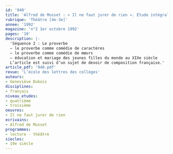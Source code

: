 ```yaml
---
id: '940'
title: 'Alfred de Musset : « Il ne faut jurer de rien ». Étude intégrale  (2/3)'
rubrique: 'Théâtre [4e-3e]'
annee: '1992'
magazine: 'n°2 1er octobre 1992'
pages: '10'
description: |-
  'Séquence 2 : Le proverbe
  – le proverbe comme comédie de caractères
  – le proverbe comme comédie de mœurs
  – éducation et mariage des jeunes filles du monde au XIXe siècle
  L’article est suivi d’un sujet de devoir de composition française.'
article_pdf: '940.pdf'
revue: 'L’école des lettres des collèges'
auteurs:
- Geneviève Dubois
disciplines:
- français
niveau_etudes:
- quatrième
- troisième
oeuvres:
- Il ne faut jurer de rien
ecrivains:
- Alfred de Musset
programmes:
- lecture - théâtre
siecles:
- 19e siècle
---
```

